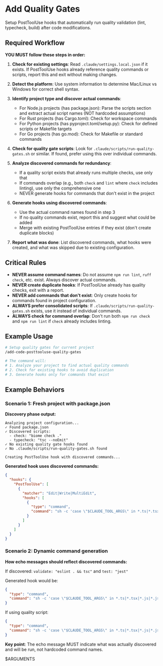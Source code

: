 # Add Quality Gates

Setup PostToolUse hooks that automatically run quality validation (lint, typecheck, build) after code modifications.

## Required Workflow

**YOU MUST follow these steps in order:**

1. **Check for existing settings**: Read `.claude/settings.local.json` if it exists. If PostToolUse hooks already reference quality commands or scripts, report this and exit without making changes.

2. **Detect the platform**: Use system information to determine Mac/Linux vs Windows for correct shell syntax.

3. **Identify project type and discover actual commands**:

   - For Node.js projects (has package.json): Parse the scripts section and extract actual script names (NOT hardcoded assumptions)
   - For Rust projects (has Cargo.toml): Check for workspace commands
   - For Python projects (has pyproject.toml/setup.py): Check for defined scripts or Makefile targets
   - For Go projects (has go.mod): Check for Makefile or standard commands

4. **Check for quality gate scripts**: Look for `.claude/scripts/run-quality-gates.sh` or similar. If found, prefer using this over individual commands.

5. **Analyze discovered commands for redundancy**:

   - If a quality script exists that already runs multiple checks, use only that
   - If commands overlap (e.g., both `check` and `lint` where `check` includes linting), use only the comprehensive one
   - NEVER generate hooks for commands that don't exist in the project

6. **Generate hooks using discovered commands**:

   - Use the actual command names found in step 3
   - If no quality commands exist, report this and suggest what could be added
   - Merge with existing PostToolUse entries if they exist (don't create duplicate blocks)

7. **Report what was done**: List discovered commands, what hooks were created, and what was skipped due to existing configuration.

## Critical Rules

- **NEVER assume command names**: Do not assume `npm run lint`, `ruff check`, etc. exist. Always discover actual commands.
- **NEVER create duplicate hooks**: If PostToolUse already has quality checks, exit with a report.
- **NEVER add commands that don't exist**: Only create hooks for commands found in project configuration.
- **ALWAYS prefer consolidated scripts**: If `.claude/scripts/run-quality-gates.sh` exists, use it instead of individual commands.
- **ALWAYS check for command overlap**: Don't run both `npm run check` and `npm run lint` if `check` already includes linting.

## Example Usage

```bash
# Setup quality gates for current project
/add-code-posttooluse-quality-gates

# The command will:
# 1. Analyze your project to find actual quality commands
# 2. Check for existing hooks to avoid duplication
# 3. Generate hooks only for commands that exist
```

## Example Behaviors

### Scenario 1: Fresh project with package.json

**Discovery phase output:**

```
Analyzing project configuration...
✓ Found package.json
✓ Discovered scripts:
  - check: "biome check ."
  - typecheck: "tsc --noEmit"
✓ No existing quality gate hooks found
✓ No .claude/scripts/run-quality-gates.sh found

Creating PostToolUse hook with discovered commands...
```

**Generated hook uses discovered commands:**

```json
{
  "hooks": {
    "PostToolUse": [
      {
        "matcher": "Edit|Write|MultiEdit",
        "hooks": [
          {
            "type": "command",
            "command": "sh -c 'case \"$CLAUDE_TOOL_ARGS\" in *.ts|*.tsx|*.js|*.jsx) echo \"✅ [HOOK TRIGGERED] Running discovered quality gates: check, typecheck\" && npm run check && npm run typecheck ;; esac'"
          }
        ]
      }
    ]
  }
}
```

### Scenario 2: Dynamic command generation

**How echo messages should reflect discovered commands:**

If discovered: `validate: "eslint . && tsc"` and `test: "jest"`

Generated hook would be:

```json
{
  "type": "command",
  "command": "sh -c 'case \"$CLAUDE_TOOL_ARGS\" in *.ts|*.tsx|*.js|*.jsx) echo \"✅ [HOOK TRIGGERED] Running discovered quality gates: validate, test\" && npm run validate && npm run test ;; esac'"
}
```

If using quality script:

```json
{
  "type": "command",
  "command": "sh -c 'case \"$CLAUDE_TOOL_ARGS\" in *.ts|*.tsx|*.js|*.jsx) echo \"✅ [HOOK TRIGGERED] Running quality gate script\" && bash .claude/scripts/run-quality-gates.sh ;; esac'"
}
```

**Key point**: The echo message MUST indicate what was actually discovered and will be run, not hardcoded command names.

$ARGUMENTS
